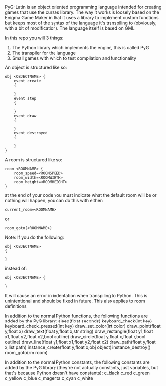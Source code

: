PyG-Latin is an object oriented programming language intended for creating games that use the curses library.
The way it works is loosely based on the Enigma Game Maker in that it uses a library to implement
custom functions but keeps most of the syntax of the language it's transpiling to (obviously, with a bit of modification).
The language itself is based on GML


In this repo you will 3 things:
1. The Python library which implements the engine, this is called PyG
2. The transpiler for the language
3. Small games with which to test compilation and functionality

An object is structured like so:
```
obj <OBJECTNAME> {
    event create
    {

    }
    event step
    {

    }
    event draw
    {

    }
    event destroyed
    {

    }
}
```
A room is structured like so:
```
room <ROOMNAME> {
    room_speed=<ROOMSPEED>
    room_width=<ROOMWIDTH>
    room_height=<ROOMHEIGHT>
}
```
at the end of your code you must indicate what the default room will be or nothing will happen, you can do this with either:
```
current_room=<ROOMNAME>
```
or
```
room_goto(<ROOMNAME>)
```
Note: If you do the following:
```
obj <OBJECTNAME>
{

}
```
instead of:
```
obj <OBJECTNAME> {

}
```
It will cause an error in indentation when transpiling to Python. This is unintentional and should be fixed in future. This also applies to room definitions

In addition to the normal Python functions, the following functions are added by the PyG library:
sleep(float seconds)
keyboard_check(int key)
keyboard_check_pressed(int key)
draw_set_color(int color)
draw_point(float y,float x)
draw_text(float y,float x,str string)
draw_rectangle(float y1,float x1,float y2,float x2,bool outline)
draw_circle(float y,float x,float r,bool outline)
draw_line(float y1,float x1,float y2,float x2)
draw_path(float y,float x,list path)
instance_create(float y,float x,obj object)
instance_destroy()
room_goto(rm room)

In addition to the normal Python constants, the following constants are added by the PyG library (they're not actually constants, just variables, but that's because Python doesn't have constants):
c_black
c_red
c_green
c_yellow
c_blue
c_magenta
c_cyan
c_white

